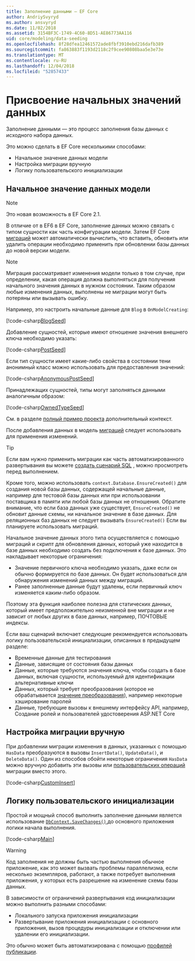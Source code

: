 ```yaml
---
title: Заполнение данными — EF Core
author: AndriySvyryd
ms.author: ansvyryd
ms.date: 11/02/2018
ms.assetid: 3154BF3C-1749-4C60-8D51-AE86773AA116
uid: core/modeling/data-seeding
ms.openlocfilehash: 8f28dfea12461572ade8fbf3910ebd216dafb389
ms.sourcegitcommit: fa863883f1193d2118c2f9cee90808baa5e3e73e
ms.translationtype: MT
ms.contentlocale: ru-RU
ms.lasthandoff: 12/04/2018
ms.locfileid: "52857433"
---
```

# <a name="data-seeding"></a>Присвоение начальных значений данных

Заполнение данными — это процесс заполнения базы данных с исходного набора данных.

Это можно сделать в EF Core несколькими способами:
* Начальное значение данных модели
* Настройка миграции вручную
* Логику пользовательского инициализации

## <a name="model-seed-data"></a>Начальное значение данных модели

> [!NOTE]
> Это новая возможность в EF Core 2.1.

В отличие от в EF6 в EF Core, заполнение данных можно связать с типом сущности как часть конфигурации модели. Затем EF Core [миграций](xref:core/managing-schemas/migrations/index) может автоматически вычислить, что вставить, обновить или удалить операции необходимо применить при обновлении базы данных до новой версии модели.

> [!NOTE]
> Миграция рассматривает изменения модели только в том случае, при определении, какая операция должна выполняться для получения начального значения данных в нужном состоянии. Таким образом любые изменения данных, выполнены не миграции могут быть потеряны или вызывать ошибку.

Например, это настроить начальные данные для `Blog` в `OnModelCreating`:

[!code-csharp[BlogSeed](../../../samples/core/Modeling/DataSeeding/DataSeedingContext.cs?name=BlogSeed)]

Добавление сущностей, которые имеют отношение значения внешнего ключа необходимо указать:

[!code-csharp[PostSeed](../../../samples/core/Modeling/DataSeeding/DataSeedingContext.cs?name=PostSeed)]

Если тип сущности имеет какие-либо свойства в состоянии тени анонимный класс можно использовать для предоставления значений:

[!code-csharp[AnonymousPostSeed](../../../samples/core/Modeling/DataSeeding/DataSeedingContext.cs?name=AnonymousPostSeed)]

Принадлежащих сущностей, типы могут заполняться данными аналогичным образом:

[!code-csharp[OwnedTypeSeed](../../../samples/core/Modeling/DataSeeding/DataSeedingContext.cs?name=OwnedTypeSeed)]

См. в разделе [полный пример проекта](https://github.com/aspnet/EntityFramework.Docs/tree/master/samples/core/Modeling/DataSeeding) дополнительный контекст.

После добавления данных в модель [миграций](xref:core/managing-schemas/migrations/index) следует использовать для применения изменений.

> [!TIP]
> Если вам нужно применить миграции как часть автоматизированного развертывания вы можете [создать сценарий SQL](xref:core/managing-schemas/migrations/index#generate-sql-scripts) , можно просмотреть перед выполнением.

Кроме того, можно использовать `context.Database.EnsureCreated()` для создания новой базы данных, содержащей начальные данные, например для тестовой базы данных или при использовании поставщика в памяти или любой базы данных не отношения. Обратите внимание, что если база данных уже существует, `EnsureCreated()` не обновит данные схемы, ни начальное значение в базе данных. Для реляционных баз данных не следует вызывать `EnsureCreated()` Если вы планируете использовать миграций.

Начальное значение данных этого типа осуществляется с помощью миграций и скрипт для обновления данных, который уже находится в базе данных необходимо создать без подключения к базе данных. Это накладывает некоторые ограничения:
* Значение первичного ключа необходимо указать, даже если он обычно формируется по базе данных. Он будет использоваться для обнаружения изменений данных между миграций.
* Ранее заполненные данные будут удалены, если первичный ключ изменяется каким-либо образом.

Поэтому эта функция наиболее полезна для статических данных, который имеет предположительно неизменной вне миграции и не зависит от любых других в базе данных, например, ПОЧТОВЫЕ индексы.

Если ваш сценарий включает следующие рекомендуется использовать логику пользовательской инициализации, описанных в предыдущем разделе:
* Временные данные для тестирования
* Данные, зависящие от состояния базы данных
* Данные, которые требуются значения ключа, чтобы создать в базе данных, включая сущности, используемый для идентификации альтернативные ключи
* Данных, который требует преобразования (которое не обрабатывается [значение преобразования](xref:core/modeling/value-conversions)), например некоторые хэширование паролей
* Данные, требующие вызовы к внешнему интерфейсу API, например, Создание ролей и пользователей удостоверения ASP.NET Core

## <a name="manual-migration-customization"></a>Настройка миграции вручную

При добавлении миграции изменения в данных, указанных с помощью `HasData` преобразуются в вызовы `InsertData()`, `UpdateData()`, и `DeleteData()`. Один из способов обойти некоторые ограничения `HasData` можно вручную добавить эти вызовы или [пользовательских операций](xref:core/managing-schemas/migrations/operations) миграции вместо этого.

[!code-csharp[CustomInsert](../../../samples/core/Modeling/DataSeeding/Migrations/20181102235626_Initial.cs?name=CustomInsert)]

## <a name="custom-initialization-logic"></a>Логику пользовательского инициализации

Простой и мощный способ выполнить заполнение данными является использование [ `DbContext.SaveChanges()` ](xref:core/saving/index) до основного приложения логики начала выполнения.

[!code-csharp[Main](../../../samples/core/Modeling/DataSeeding/Program.cs?name=CustomSeeding)]

> [!WARNING]
> Код заполнения не должны быть частью выполнения обычное приложение, как это может вызвать проблемы параллелизма, если несколько экземпляров, работают, а также потребует выполнения приложения, у которых есть разрешение на изменение схемы базы данных.

В зависимости от ограничений развертывания код инициализации можно выполнить разными способами:
* Локального запуска приложения инициализации
* Развертывание приложения инициализации с основного приложения, вызов процедуры инициализации и отключении или удалении его инициализации.

Это обычно может быть автоматизирована с помощью [профилей публикации](https://docs.microsoft.com/en-us/aspnet/core/host-and-deploy/visual-studio-publish-profiles).
